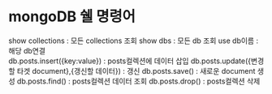 # mongoDB 쉘 명령어   
show collections : 모든 collections 조회
show dbs : 모든 db 조회
use db이름 : 해당 db연결   
db.posts.insert({key:value}) : posts컬렉션에 데이터 삽입
db.posts.update({변경할 타겟 document},{갱신할 데이터}) : 갱신
db.posts.save() : 새로운 document 생성
db.posts.find() : posts컬렉션 데이터 조회
db.posts.drop() : posts컬렉션 삭제
